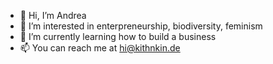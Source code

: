 - 👋 Hi, I’m Andrea
- 👀 I’m interested in enterpreneurship, biodiversity, feminism
- 🌱 I’m currently learning how to build a business
- 📫 You can reach me at hi@kithnkin.de


<!---
PerinoA/PerinoA is a ✨ special ✨ repository because its `README.md` (this file) appears on your GitHub profile.
You can click the Preview link to take a look at your changes.
--->
